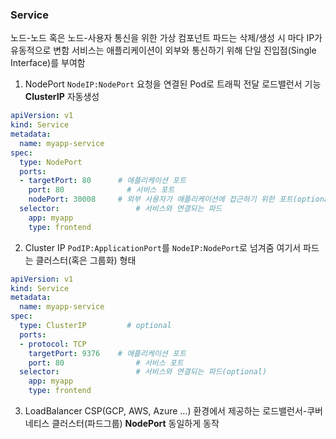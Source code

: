 ### Service
노드-노드 혹은 노드-사용자 통신을 위한 가상 컴포넌트
파드는 삭제/생성 시 마다 IP가 유동적으로 변함
서비스는 애플리케이션이 외부와 통신하기 위해 단일 진입점(Single Interface)를 부여함

1. NodePort
`NodeIP:NodePort` 요청을 연결된 Pod로 트래픽 전달
로드밸런서 기능
**ClusterIP** 자동생성
```yaml
apiVersion: v1
kind: Service
metadata:
  name: myapp-service
spec:
  type: NodePort
  ports:
  - targetPort: 80		# 애플리케이션 포트
    port: 80		      # 서비스 포트
    nodePort: 30008		# 외부 사용자가 애플리케이션에 접근하기 위한 포트(optional)
  selector:				    # 서비스와 연결되는 파드
    app: myapp
    type: frontend
```

2. Cluster IP
`PodIP:ApplicationPort`를 `NodeIP:NodePort`로 넘겨줌
여기서 파드는 클러스터(혹은 그룹화) 형태
```yaml
apiVersion: v1
kind: Service
metadata:
  name: myapp-service
spec:
  type: ClusterIP		  # optional
  ports:
  - protocol: TCP
    targetPort: 9376	# 애플리케이션 포트
    port: 80			    # 서비스 포트
  selector:				    # 서비스와 연결되는 파드(optional)
    app: myapp
    type: frontend
```

3. LoadBalancer
CSP(GCP, AWS, Azure ...) 환경에서 제공하는 로드밸런서-쿠버네티스 클러스터(파드그룹)
**NodePort** 동일하게 동작
